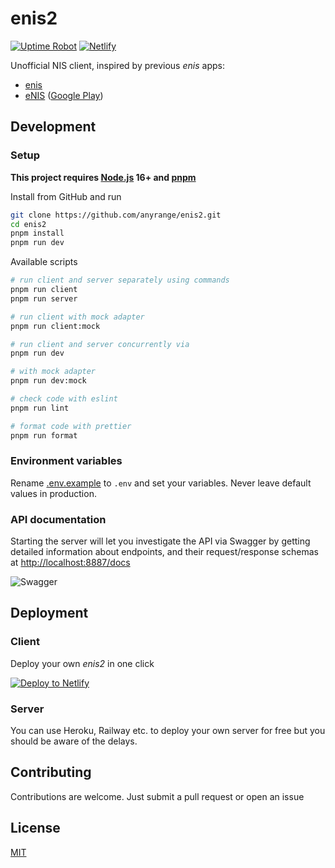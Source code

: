 # enis2

[![Uptime Robot](https://img.shields.io/uptimerobot/status/m788722189-0972bdac9b2e03392769f154?label=heroku)](https://stats.uptimerobot.com/kXD0runRnw/788722189)
[![Netlify](https://img.shields.io/netlify/23dfe53d-5fee-4df5-820d-45d6109b713a)](https://app.netlify.com/sites/enis2/deploys)

Unofficial NIS client, inspired by previous _enis_ apps:

- [enis](https://github.com/superhooman/enis)
- [eNIS](https://github.com/kekland/enis-app.v3) ([Google Play](https://play.google.com/store/apps/details?id=com.kekland.enis))

## Development

### Setup

**This project requires [Node.js](https://nodejs.org/en/download/current/) 16+ and [pnpm](https://pnpm.io/)**

Install from GitHub and run

```bash
git clone https://github.com/anyrange/enis2.git
cd enis2
pnpm install
pnpm run dev
```

Available scripts

```bash
# run client and server separately using commands
pnpm run client
pnpm run server

# run client with mock adapter
pnpm run client:mock

# run client and server concurrently via
pnpm run dev

# with mock adapter
pnpm run dev:mock

# check code with eslint
pnpm run lint

# format code with prettier
pnpm run format
```

### Environment variables

Rename [.env.example](/.env.example) to `.env` and set your variables. Never leave default values in production.

### API documentation

Starting the server will let you investigate the API via Swagger by getting detailed information about endpoints, and their request/response schemas at [http://localhost:8887/docs](http://localhost:8887/docs)

![Swagger](https://i.imgur.com/pPxuhW9.png)

## Deployment

### Client

Deploy your own _enis2_ in one click

[![Deploy to Netlify](https://www.netlify.com/img/deploy/button.svg)](https://app.netlify.com/start/deploy?repository=https://github.com/anyrange/enis2#NODE_VERSION=16&VITE_SERVER_URL=https://enis2-shared.anyrange.ml/)

### Server

You can use Heroku, Railway etc. to deploy your own server for free but you should be aware of the delays.

## Contributing

Contributions are welcome. Just submit a pull request or open an issue

## License

[MIT](/LICENSE)
